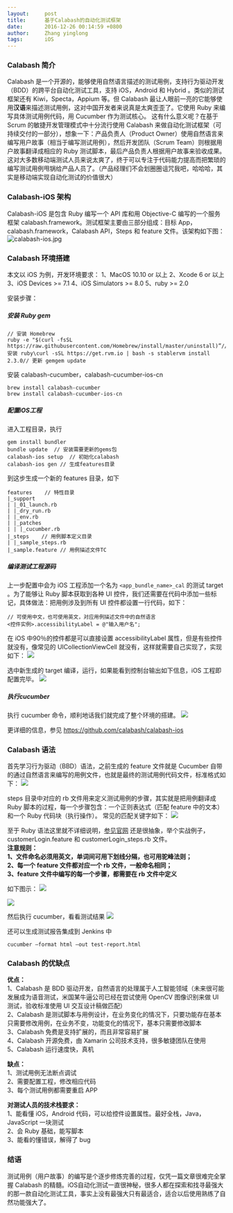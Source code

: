 ```yaml
---
layout:     post
title:      基于Calabash的自动化测试框架
date:       2016-12-26 00:14:59 +0800
author:     Zhang yinglong
tags: 	    iOS
---
```


### Calabash 简介

Calabash 是一个开源的，能够使用自然语言描述的测试用例，支持行为驱动开发（BDD）的跨平台自动化测试工具，支持 iOS，Android 和 Hybrid 。类似的测试框架还有 Kiwi，Specta，Appium 等。但 Calabash 最让人眼前一亮的它能够使用**汉语**来描述测试用例，这对中国开发者来说真是太爽歪歪了。它使用 Ruby 来编写具体测试用例代码，用 Cucumber 作为测试核心。
这有什么意义呢？在基于 Scrum 的敏捷开发管理模式中十分流行使用 Calabash 来做自动化测试框架（可持续交付的一部分），想象一下：产品负责人（Product Owner）使用自然语言来编写用户故事（相当于编写测试用例），然后开发团队（Scrum Team）则根据用户故事翻译成相应的 Ruby 测试脚本，最后产品负责人根据用户故事来验收成果。这对大多数移动端测试人员来说太爽了，终于可以专注于代码能力提高而把繁琐的编写测试用例甩锅给产品人员了。（产品经理们不会划圈圈诅咒我吧，哈哈哈，其实是移动端实现自动化测试的价值很大）

### Calabash-iOS 架构

Calabash-iOS 是包含 Ruby 编写一个 API 库和用 Objective-C 编写的一个服务框架 calabash.framework。测试框架主要由三部分组成：目标 App，calabash.framework，Calabash API，Steps 和 feature 文件。该架构如下图：
![calabash-ios.jpg](/assets/images/2016/1200910-1e1572df63fe78e8.jpg)

### Calabash 环境搭建

本文以 iOS 为例，开发环境要求：
1、MacOS 10.10 or 以上
2、Xcode 6 or 以上
3、iOS Devices >= 7.1
4、iOS Simulators >= 8.0
5、ruby >= 2.0

安装步骤：
##### 安装 Ruby gem

```
// 安装 Homebrew
ruby -e "$(curl -fsSL https://raw.githubusercontent.com/Homebrew/install/master/uninstall)”// 安装 ruby\curl -sSL https://get.rvm.io | bash -s stablervm install 2.3.0// 更新 gemgem update
```
安装 calabash-cucumber，calabash-cucumber-ios-cn
```
brew install calabash-cucumber
brew install calabash-cucumber-ios-cn
```
##### 配置iOS工程

进入工程目录，执行

```
gem install bundler  
bundle update  // 安装需要更新的gems包
calabash-ios setup  // 初始化calabash
calabash-ios gen // 生成features目录
```
到这步生成一个新的 features 目录，如下

```
features    // 特性目录
|_support
| |_01_launch.rb
| |_dry_run.rb
| |_env.rb
| |_patches
| | |_cucumber.rb
|_steps    // 用例脚本定义目录
| |_sample_steps.rb
|_sample.feature // 用例描述文件TC
```
##### 编译测试工程源码

上一步配置中会为 iOS 工程添加一个名为 ```<app_bundle_name>_cal``` 的测试 target 。为了能够让 Ruby 脚本获取到各种 UI 控件，我们还需要在代码中添加一些标记，具体做法：把用例涉及到所有 UI 控件都设置一行代码，如下：

```
// 可使用中文，也可使用英文，对应用例描述文件中的自然语言
<控件实例>.accessibilityLabel = @"输入用户名";
```
在 iOS 中90％的控件都是可以直接设置 accessibilityLabel 属性，但是有些控件就没有，像常见的 UICollectionViewCell 就没有，这样就需要自己实现了，实现如下：
![](/assets/images/2016/1200910-af1b68994986e1c9.jpg)

选中新生成的 target 编译，运行，如果能看到控制台输出如下信息，iOS 工程即配置完毕。
![](/assets/images/2016/1200910-d2e75f3ed6a23eb5.jpg)

##### 执行cucumber

执行 cucumber 命令，顺利地话我们就完成了整个环境的搭建。
![](/assets/images/2016/1200910-d95ea4148100715a.jpg)

更详细的信息，参见 https://github.com/calabash/calabash-ios
### Calabash 语法

首先学习行为驱动（BBD）语法，之前生成的 feature 文件就是 Cucumber 自带的通过自然语言来编写的用例文件，也就是最终的测试用例代码文件，标准格式如下：
![](/assets/images/2016/1200910-ae80f3802de4fa94.jpg)

steps 目录中对应的 rb 文件用来定义测试用例的步骤，其实就是把用例翻译成 Ruby 脚本的过程，每一个步骤包含：一个正则表达式（匹配 feature 中的文本）和一个 Ruby 代码块（执行操作）。
常见的匹配关键字如下：
![](/assets/images/2016/1200910-683cf308c06e70eb.jpg)

至于 Ruby 语法这里就不详细说明，[参见官网](https://github.com/calabash/calabash-ios/wiki/Calabash-iOS-Ruby-API)
还是很抽象，举个实战例子，customerLogin.feature 和 customerLogin_steps.rb 文件。  
**注意规则：**  
**1、文件命名必须用英文，单词间可用下划线分隔，也可用驼峰法则；**  
**2、每一个 feature 文件都对应一个 rb 文件，一般命名相同；**  
**3、feature 文件中编写的每一个步骤，都需要在 rb 文件中定义**

如下图示：
![](/assets/images/2016/1200910-95c92333b27f04bd.jpg)

![](/assets/images/2016/1200910-19c4de5f3b19d812.jpg)

然后执行 cucumber，看看测试结果
![](/assets/images/2016/1200910-9c33bfcb3391cf47.jpg)

还可以生成测试报告集成到 Jenkins 中

```
cucumber –format html –out test-report.html
```

### Calabash 的优缺点

**优点：**  
1、Calabash 是 BDD 驱动开发，自然语言的处理属于人工智能领域（未来很可能发展成为语音测试，米国某牛逼公司已经在尝试使用 OpenCV 图像识别来做 UI 测试，验收标准使用 UI 交互设计稿做匹配）  
2、Calabash 是测试脚本与用例设计，在业务变化的情况下，只要功能存在基本只需要修改用例，在业务不变，功能变化的情况下，基本只需要修改脚本  
3、Calabash 免费是支持扩展的，而且非常容易扩展  
4、Calabash 开源免费，由 Xamarin 公司技术支持，很多敏捷团队在使用  
5、Calabash 运行速度快，真机

**缺点：**  
1、测试用例无法断点调试  
2、需要配置工程，修改相应代码  
3、每个测试用例都需要重启 APP

**对测试人员的技术栈要求：**  
1、能看懂 iOS，Android 代码，可以给控件设置属性。最好全栈，Java，JavaScript 一块测试  
2、会 Ruby 基础，能写脚本  
3、能看的懂错误，解得了 bug

### 结语

测试用例（用户故事）的编写是个逐步修炼完善的过程，仅凭一篇文章很难完全掌握 Calabash 的精髓。​iOS自动化测试一直很神秘，很多人都在探索和找寻最强大的那一款自动化测试工具，事实上没有最强大只有最适合，适合以后使用熟练了自然功能强大了。